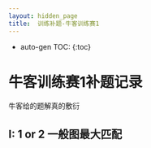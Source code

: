 ```yaml
---
layout: hidden_page
title:  训练补题-牛客训练赛1
---
```


* auto-gen TOC:
{:toc}


# 牛客训练赛1补题记录

牛客给的题解真的敷衍



## I: 1 or 2 一般图最大匹配

